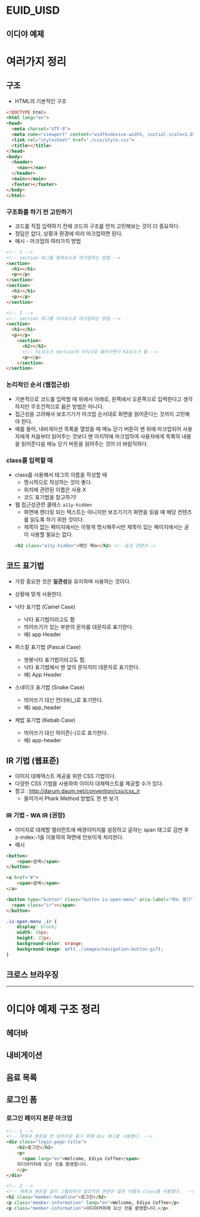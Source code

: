# EUID_UISD

## 이디야 예제
  
# 여러가지 정리 

## 구조

  * HTML의 기본적인 구조
```html
<!DOCTYPE html>
<html lang="en">
<head>
  <meta charset="UTF-8">
  <meta name="viewport" content="width=device-width, initial-scale=1.0">
  <link rel="stylesheet" href="./css/style.css">
  <title></title>
</head>
<body>
  <header>
    <nav></nav>
  </header>
  <main></main>
  <footer></footer>
</body>
</html>
```

### 구조화를 하기 전 고민하기
  * 코드를 직접 입력하기 전에 코드의 구조를 먼저 고민해보는 것이 더 중요하다. 
  * 정답은 없다, 상황과 환경에 따라 마크업하면 된다. 
  * 예시 - 마크업의 여러가지 방법
```html
<!-- 1 -->
<!-- section 태그를 형제요소로 마크업하는 방법 -->
<section>
  <h1></h1>
  <p></p>
</section>
<section>
  <h1></h1>
  <p></p>
</section>

<!-- 2 -->
<!-- section 태그를 자식요소로 마크업하는 방법 -->
<section>
  <h1></h1>
  <p></p>
    <section>
      <h2></h2>
      <!-- h1요소가 section의 자식으로 들어가면서 h2요소가 됨 -->
      <p></p>
    </section>
</section>
```
### 논리적인 순서 (웹접근성)
  * 기본적으로 코드를 입력할 때 위에서 아래로, 왼쪽에서 오른쪽으로 입력한다고 생각하지만 무조건적으로 옳은 방법은 아니다.
  * 접근성을 고려해서 보조기기가 마크업 순서대로 화면을 읽어준다는 것까지 고민해야 한다.
  * 예를 들어, 내비게이션 목록을 열었을 때 메뉴 닫기 버튼이 맨 위에 마크업되어 사용자에게 처음부터 읽어주는 것보다 맨 마지막에 마크업하여 사용자에게 목록의 내용을 읽어준다음 메뉴 닫기 버튼을 읽어주는 것이 더 바람직하다. 


### class를 입력할 때
  * class를 사용해서 태그의 이름을 작성할 때 
    - 명시적으로 작성하는 것이 좋다. 
    - 위치에 관련된 이름은 사용 X
    - 코드 표기법을 참고하기!
  * 웹 접근성관련 클래스 `a11y-hidden` 
    + 화면에 렌더링 되는 텍스트는 아니지만 보조기기가 화면을 읽을 때 해당 컨텐츠를 읽도록 하기 위한 것이다.
    + 제목이 없는 페이지에서는 이렇게 명시해주시만 제목이 있는 페이지에서는 굳이 사용할 필요는 없다. 
    ```html
    <h2 class="a11y-hidden">메인 메뉴</h2> <!--숨김 콘텐츠--> 
    ```
  
## 코드 표기법
  * 가장 중요한 것은 **일관성**을 유지하며 사용하는 것이다.
  * 상황에 맞게 사용한다. 

  * 낙타 표기법 (Camel Case)
    + 낙타 표기법이라고도 함
    + 띄어쓰기가 있는 부분의 문자를 대문자로 표기한다. 
    + 예) app Header
  
  * 파스칼 표기법 (Pascal Case)
    + 쌍봉낙타 표기법이라고도 함.
    + 낙타 표기법에서 맨 앞의 문자끼리 대문자로 표기한다. 
    + 예) App Header

  * 스네이크 표기법 (Snake Case)
    + 띄어쓰기 대신 언더바(_)로 표기한다.
    + 예) app_header

  * 케밥 표기법 (Kebab Case)
    + 띄어쓰기 대신 하이픈(-)으로 표기한다. 
    + 예) app-header

## IR 기법 (웹표준)
  * 이미지 대체텍스트 제공을 위한 CSS 기법이다. 
  * 다양한 CSS 기법을 사용하여 이미지 대체텍스트를 제공할 수가 있다.
  * 참고 : <http://darum.daum.net/convention/css/css_ir>
    + 들어가서 Phark Method 방법도 한 번 보기

### IR 기법 - WA IR (권장)
  * 이미지로 대체할 엘리먼트에 배경이미지를 설정하고 글자는 span 태그로 감싼 후 z-index:-1을 이용하여 화면에 안보이게 처리한다. 
  * 예시
```html
<button> 
    <span>검색</span> 
</button> 

<a href="#"> 
    <span>검색</span> 
</a>
```
```html
<button type="button" class="button is-open-menu" aria-label="메뉴 열기" title="메뉴 열기">
  <span class="ir"></span>
</button>
```  
```css
.is-open-menu .ir {
    display: block;
    width: 26px;
    height: 22px;
    background-color: orange;
    background-image: url(../images/navigation-button.gif);
}
```

## 크로스 브라우징

----

# 이디야 예제 구조 정리

## 헤더바 

## 내비게이션

## 음료 목록

## 로그인 폼

### 로그인 페이지 본문 마크업
```html
<!-- 1 -->
<!-- 제목과 본문을 한 덩어리로 묶기 위해 div 태그를 사용했다. -->
<div class="login-page-title">
    <h2>로그인</h2>
    <p>
      <span lang="en">Welcome, Ediya Coffee</span>
    이디야커피에 오신 것을 환영합니다.
    </p>
</div>

<!-- 2 -->
<!-- 제목과 본문을 같이 그룹핑하지 않았지만 본문은 같은 이름의 class를 사용했다.  -->
<h2 class="member-headline">로그인</h2>
<p class="member-information" lang="en">Welcome, Ediya Coffee</p>
<p class="member-information">이디야커피에 오신 것을 환영합니다.</p>
```

